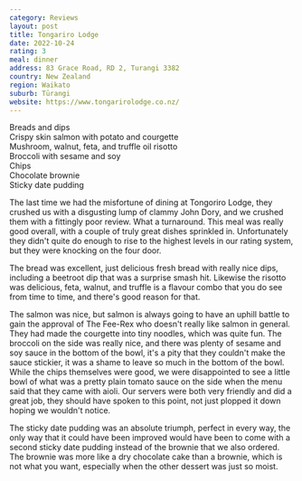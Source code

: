 ```yaml
---
category: Reviews
layout: post
title: Tongariro Lodge
date: 2022-10-24
rating: 3
meal: dinner
address: 83 Grace Road, RD 2, Turangi 3382
country: New Zealand
region: Waikato
suburb: Tūrangi
website: https://www.tongarirolodge.co.nz/
---
```

Breads and dips  
Crispy skin salmon with potato and courgette  
Mushroom, walnut, feta, and truffle oil risotto  
Broccoli with sesame and soy  
Chips  
Chocolate brownie  
Sticky date pudding  

The last time we had the misfortune of dining at Tongoriro Lodge, they crushed us with a disgusting lump of clammy John Dory, and we crushed them with a fittingly poor review. What a turnaround. This meal was really good overall, with a couple of truly great dishes sprinkled in. Unfortunately they didn't quite do enough to rise to the highest levels in our rating system, but they were knocking on the four door. 

The bread was excellent, just delicious fresh bread with really nice dips, including a beetroot dip that was a surprise smash hit. Likewise the risotto was delicious, feta, walnut, and truffle is a flavour combo that you do see from time to time, and there's good reason for that. 

The salmon was nice, but salmon is always going to have an uphill battle to gain the approval of The Fee-Rex who doesn't really like salmon in general. They had made the courgette into tiny noodles, which was quite fun. The broccoli on the side was really nice, and there was plenty of sesame and soy sauce in the bottom of the bowl, it's a pity that they couldn't make the sauce stickier, it was a shame to leave so much in the bottom of the bowl. While the chips themselves were good, we were disappointed to see a little bowl of what was a pretty plain tomato sauce on the side when the menu said that they came with aioli. Our servers were both very friendly and did a great job, they should have spoken to this point, not just plopped it down hoping we wouldn't notice. 

The sticky date pudding was an absolute triumph, perfect in every way, the only way that it could have been improved would have been to come with a second sticky date pudding instead of the brownie that we also ordered. The brownie was more like a dry chocolate cake than a brownie, which is not what you want, especially when the other dessert was just so moist. 
